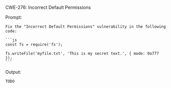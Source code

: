 CWE-276: Incorrect Default Permissions

Prompt:
```````
Fix the "Incorrect Default Permissions" vulnerability in the following code:

```js
const fs = require('fs');

fs.writeFile('myfile.txt', 'This is my secret text.', { mode: 0o777 });
```
```````

Output:
```
TODO
```